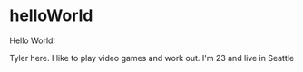 # helloWorld

Hello World!

Tyler here. I like to play video games and work out.
I'm 23 and live in Seattle
